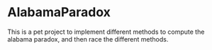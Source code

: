 # AlabamaParadox
This is a pet project to implement different methods to compute the alabama paradox, and then race the different methods.
